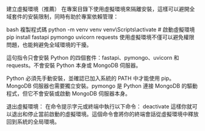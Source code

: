 建立虛擬環境（推薦） 在專案目錄下使用虛擬環境來隔離安裝，這樣可以避開全域套件的安裝限制，同時有助於專案依賴管理：

bash
複製程式碼
python -m venv venv
venv\Scripts\activate  # 啟動虛擬環境
pip install fastapi pymongo uvicorn requests
使用虛擬環境不僅可以避免權限問題，也能夠避免全域環境的干擾。

這句指令只會安裝 Python 的四個套件：fastapi、pymongo、uvicorn 和 requests。不會安裝 Python 本身或 MongoDB 伺服器。

Python 必須先手動安裝，並確認已加入系統的 PATH 中才能使用 pip。
MongoDB 伺服器也需要獨立安裝。pymongo 是 Python 連接 MongoDB 的驅動程式，但它不會安裝或啟動 MongoDB 伺服器本身。


退出虛擬環境：
在命令提示字元或終端中執行以下命令：
deactivate
這樣你就可以退出和停止當前啟動的虛擬環境。這個命令會將你的終端會話從虛擬環境中釋放回到系統的全局環境。